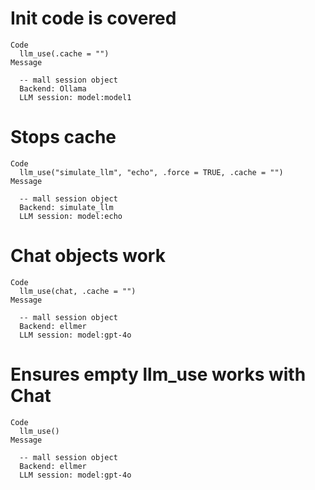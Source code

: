 # Init code is covered

    Code
      llm_use(.cache = "")
    Message
      
      -- mall session object 
      Backend: Ollama
      LLM session: model:model1

# Stops cache

    Code
      llm_use("simulate_llm", "echo", .force = TRUE, .cache = "")
    Message
      
      -- mall session object 
      Backend: simulate_llm
      LLM session: model:echo

# Chat objects work

    Code
      llm_use(chat, .cache = "")
    Message
      
      -- mall session object 
      Backend: ellmer
      LLM session: model:gpt-4o

# Ensures empty llm_use works with Chat

    Code
      llm_use()
    Message
      
      -- mall session object 
      Backend: ellmer
      LLM session: model:gpt-4o

